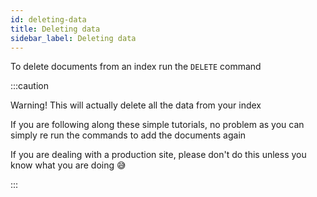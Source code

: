 ```yaml
---
id: deleting-data
title: Deleting data
sidebar_label: Deleting data
---
```


To delete documents from an index run the `DELETE` command

:::caution

Warning! This will actually delete all the data from your index

If you are following along these simple tutorials, no problem as you can simply re run the commands to add the documents again

If you are dealing with a production site, please don't do this unless you know what you are doing 😅

:::
